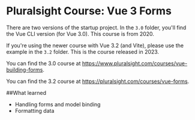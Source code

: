 # Pluralsight Course: Vue 3 Forms

There are two versions of the startup project. In the `3.0` folder, you'll
find the Vue CLI version (for Vue 3.0). This course is from 2020.

If you're using the newer course with Vue 3.2 (and Vite), please use the example in the `3.2` folder. This is the course released in 2023.

You can find the 3.0 course at https://www.pluralsight.com/courses/vue-building-forms.

You can find the 3.2 course at https://pluralsight.com/courses/vue-forms.

##What learned

* Handling forms and model binding
* Formatting data

